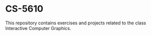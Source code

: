 # CS-5610
This repository contains exercises and projects related to the class Interactive Computer Graphics.
